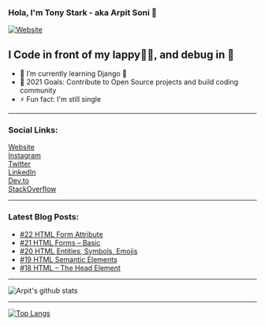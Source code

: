 ### Hola, I'm Tony Stark - aka Arpit Soni 👋

[![Website](https://img.shields.io/website?label=codesnail.com&style=for-the-badge&url=https%3A%2F%2Fcodestackr.com)](https://www.codesnail.com)

## I Code in front of my lappy👨‍💻, and debug in 🚽 

- 🌱 I’m currently learning Django 🦄
- 🎯 2021 Goals: Contribute to Open Source projects and build coding community
- ⚡ Fun fact: I'm still single

---

### Social Links:

[Website](https://www.codesnail.com/)<br>
[Instagram](https://www.instagram.com/code_snail/)<br>
[Twitter](https://twitter.com/code_snail)<br>
[LinkedIn](https://www.linkedin.com/in/arpitsoni108/)<br>
[Dev.to](https://dev.to/codesnail/)<br>
[StackOverflow](https://stackoverflow.com/users/8997228/arpit-soni)

---

### Latest Blog Posts:

<!-- BLOG-POST-LIST:START -->
- [#22 HTML Form Attribute](https://www.codesnail.com/html-form-attribute/)
- [#21 HTML Forms – Basic](https://www.codesnail.com/html-forms-basic/)
- [#20 HTML Entities, Symbols, Emojis](https://www.codesnail.com/html-entities/)
- [#19 HTML Semantic Elements](https://www.codesnail.com/html-semantic-elements/)
- [#18 HTML – The Head Element](https://www.codesnail.com/html-the-head-element/)
<!-- BLOG-POST-LIST:END -->

---
![Arpit's github stats](https://github-readme-stats.vercel.app/api?username=soniarpit&show_icons=true&theme=dark&icon_color=fff)

---
[![Top Langs](https://github-readme-stats.vercel.app/api/top-langs/?username=soniarpit)](https://github.com/SoniArpit/)

